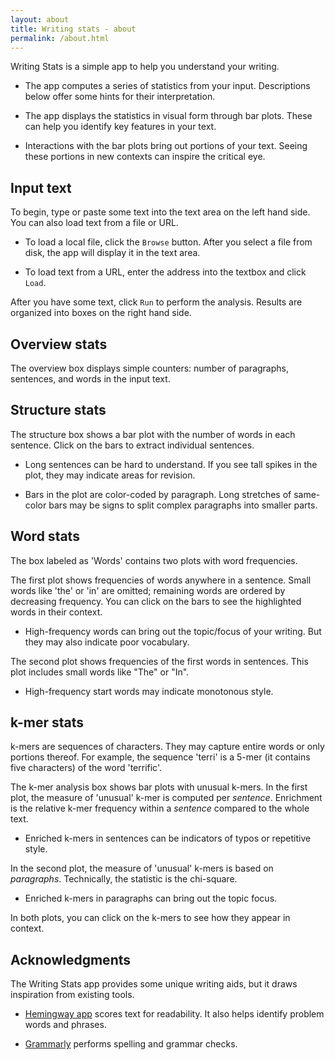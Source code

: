 ```yaml
---
layout: about
title: Writing stats - about
permalink: /about.html
---
```



Writing Stats is a simple app to help you understand your writing. 

 - The app computes a series of statistics from your input. Descriptions below 
offer some hints for their interpretation.

- The app displays the statistics in visual form through bar plots. These can 
help you identify key features in your text.

- Interactions with the bar plots bring out portions of your text. Seeing these
portions in new contexts can inspire the critical eye. 



<span id="textarea"></span>

## Input text

To begin, type or paste some text into the text area on the left hand side. 
You can also load text from a file or URL.

 -  To load a local file, click the `Browse` button. After you select a file from 
disk, the app will display it in the text area.

 - To load text from a URL, enter the address into the textbox and click `Load`. 

After you have some text, click `Run` to perform the analysis. Results are 
organized into boxes on the right hand side.




<span id="overview"></span>

## Overview stats

The overview box displays simple counters: number of paragraphs, sentences, and 
words in the input text. 




<span id="structure"></span>

## Structure stats

The structure box shows a bar plot with the number of words in each sentence.
Click on the bars to extract individual sentences.

 - Long sentences can be hard to understand. If you see tall spikes in the plot,
they may indicate areas for revision.

 - Bars in the plot are color-coded by paragraph. Long stretches of same-color 
bars may be signs to split complex paragraphs into smaller parts. 




<span id="words"></span>

## Word stats

The box labeled as 'Words' contains two plots with word frequencies. 

The first plot shows frequencies of words anywhere in a sentence. Small words
like 'the' or 'in' are omitted; remaining words are ordered by decreasing 
frequency. You can click on the bars to see the highlighted words in their context.

 - High-frequency words can bring out the topic/focus of your writing. But they
may also indicate poor vocabulary. 

The second plot shows frequencies of the first words in sentences. This plot 
includes small words like "The" or "In".

 - High-frequency start words may indicate monotonous style.




<span id="kmers"></span>

## k-mer stats

k-mers are sequences of characters. They may capture entire words or only portions
thereof. For example, the sequence 'terri' is a 5-mer (it contains five characters)
of the word 'terrific'. 

The k-mer analysis box shows bar plots with unusual k-mers. In the first plot, 
the measure of 'unusual' k-mer is computed per *sentence*. Enrichment is the relative
k-mer frequency within a *sentence* compared to the whole text. 

 - Enriched k-mers in sentences can be indicators of typos or repetitive style. 

In the second plot, the measure of 'unusual' k-mers is based on *paragraphs*. 
Technically, the statistic is the chi-square. 

 - Enriched k-mers in paragraphs can bring out the topic focus.

In both plots, you can click on the k-mers to see how they appear in context. 




<span id="thanks"></span>

## Acknowledgments

The Writing Stats app provides some unique writing aids, but it draws 
inspiration from existing tools. 

 - [Hemingway app](http://www.hemingwayapp.com/) scores 
text for readability. It also helps identify problem words and phrases.

 - [Grammarly](https://www.grammarly.com/) performs spelling and grammar checks.
 
